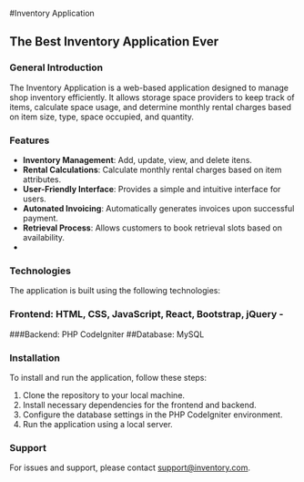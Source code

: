 #Inventory Application
## The Best Inventory Application Ever
### General Introduction
The Inventory Application is a web-based application designed to manage shop inventory efficiently. It allows storage space providers to keep track of items, calculate space usage, and determine monthly rental charges based on item size, type, space occupied, and quantity.


### Features
- **Inventory Management**: Add, update, view, and delete itens.
- **Rental Calculations**: Calculate monthly rental charges based on item attributes.
- **User-Friendly Interface**: Provides a simple and intuitive interface for users.
- **Autonated Invoicing**: Automatically generates invoices upon successful payment.
- **Retrieval Process**: Allows customers to book retrieval slots based on availability.
- 
### Technologies
The application is built using the following technologies:
### Frontend: HTML, CSS, JavaScript, React, Bootstrap, jQuery -
###Backend: PHP CodeIgniter
##Database: MySQL
### Installation
To install and run the application, follow these steps:
1. Clone the repository to your local machine.
2. Install necessary dependencies for the frontend and backend.
3. Configure the database settings in the PHP CodeIgniter environment.
4. Run the application using a local server.
### Support
For issues and support, please contact support@inventory.com.

